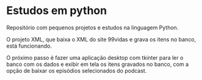 # Estudos em python

Repositório com pequenos projetos e estudos na linguagem Python.

O projeto XML, que baixa o XML do site 99vidas e grava os itens no banco, está funcionando.

O próximo passo é fazer uma aplicação desktop com tkinter para ler o banco com os dados e exibir em tela os itens gravados no banco, com a opção de baixar os episódios selecionados do podcast.